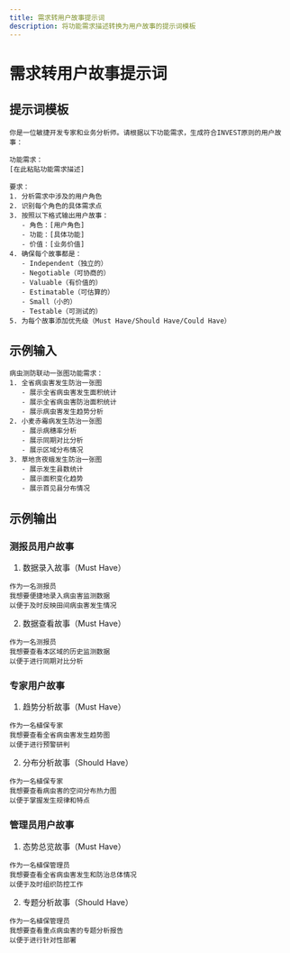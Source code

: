 ```yaml
---
title: 需求转用户故事提示词
description: 将功能需求描述转换为用户故事的提示词模板
---
```


# 需求转用户故事提示词

## 提示词模板

```prompt
你是一位敏捷开发专家和业务分析师。请根据以下功能需求，生成符合INVEST原则的用户故事：

功能需求：
[在此粘贴功能需求描述]

要求：
1. 分析需求中涉及的用户角色
2. 识别每个角色的具体需求点
3. 按照以下格式输出用户故事：
   - 角色：[用户角色]
   - 功能：[具体功能]
   - 价值：[业务价值]
4. 确保每个故事都是：
   - Independent（独立的）
   - Negotiable（可协商的）
   - Valuable（有价值的）
   - Estimatable（可估算的）
   - Small（小的）
   - Testable（可测试的）
5. 为每个故事添加优先级（Must Have/Should Have/Could Have）
```

## 示例输入

```
病虫测防联动一张图功能需求：
1. 全省病虫害发生防治一张图
   - 展示全省病虫害发生面积统计
   - 展示全省病虫害防治面积统计
   - 展示病虫害发生趋势分析
2. 小麦赤霉病发生防治一张图
   - 展示病穗率分析
   - 展示同期对比分析
   - 展示区域分布情况
3. 草地贪夜蛾发生防治一张图
   - 展示发生县数统计
   - 展示面积变化趋势
   - 展示首见县分布情况
```

## 示例输出

### 测报员用户故事

1. 数据录入故事（Must Have）
```
作为一名测报员
我想要便捷地录入病虫害监测数据
以便于及时反映田间病虫害发生情况
```

2. 数据查看故事（Must Have）
```
作为一名测报员
我想要查看本区域的历史监测数据
以便于进行同期对比分析
```

### 专家用户故事

1. 趋势分析故事（Must Have）
```
作为一名植保专家
我想要查看全省病虫害发生趋势图
以便于进行预警研判
```

2. 分布分析故事（Should Have）
```
作为一名植保专家
我想要查看病虫害的空间分布热力图
以便于掌握发生规律和特点
```

### 管理员用户故事

1. 态势总览故事（Must Have）
```
作为一名植保管理员
我想要查看全省病虫害发生和防治总体情况
以便于及时组织防控工作
```

2. 专题分析故事（Should Have）
```
作为一名植保管理员
我想要查看重点病虫害的专题分析报告
以便于进行针对性部署
``` 
